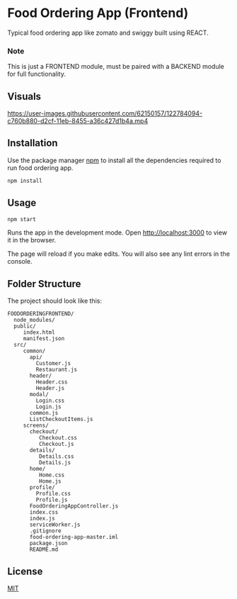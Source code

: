# Food Ordering App (Frontend)

Typical food ordering app like zomato and swiggy built using REACT.

### Note

This is just a FRONTEND module, must be paired with a BACKEND module for full functionality.

## Visuals

https://user-images.githubusercontent.com/62150157/122784094-c760b880-d2cf-11eb-8455-a36c427d1b4a.mp4

## Installation

Use the package manager [npm](https://www.npmjs.com/) to install all the dependencies required to run food ordering app.

```bash
npm install
```

## Usage

```j
npm start
```
Runs the app in the development mode.
Open <http://localhost:3000> to view it in the browser.

The page will reload if you make edits.
You will also see any lint errors in the console.

## Folder Structure
The project should look like this:

    FOODORDERINGFRONTEND/
      node_modules/
      public/
         index.html
         manifest.json
      src/
         common/
           api/
             Customer.js
             Restaurant.js
           header/
             Header.css
             Header.js
           modal/
             Login.css
             Login.js
           common.js
           ListCheckoutItems.js
         screens/
           checkout/
              Checkout.css
              Checkout.js
           details/
              Details.css
              Details.js
           home/
              Home.css
              Home.js
           profile/
             Profile.css
             Profile.js
           FoodOrderingAppController.js
           index.css
           index.js
           serviceWorker.js
           .gitignore
           food-ordering-app-master.iml
           package.json
           README.md
            




## License
[MIT](https://choosealicense.com/licenses/mit/)
